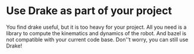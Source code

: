 # Use Drake as part of your project

You find drake useful, but it is too heavy for your project. All you need is a library to compute the kinematics and dynamics of the robot. And bazel is not compatible with your current code base. Don''t worry, you can still use Drake!

